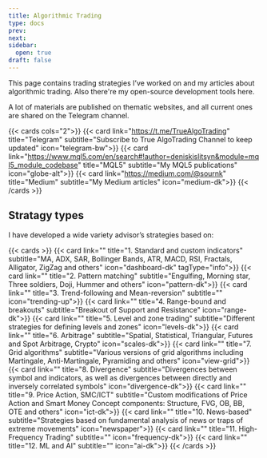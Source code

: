 ```yaml
---
title: Algorithmic Trading
type: docs
prev: 
next: 
sidebar:
  open: true
draft: false
---
```


This page contains trading strategies I’ve worked on and my articles about algorithmic trading. Also there're my open-source development tools here.

A lot of materials are published on thematic websites, and all current ones are shared on the Telegram channel.

{{< cards cols="2">}}
  {{< card link="https://t.me/TrueAlgoTrading" title="Telegram" subtitle="Subscribe to True AlgoTrading Channel to keep updated" icon="telegram-bw">}}
  {{< card link="https://www.mql5.com/en/search#!author=deniskislitsyn&module=mql5_module_codebase" title="MQL5" subtitle="My MQL5 publications" icon="globe-alt">}}
  {{< card link="https://medium.com/@sournk" title="Medium" subtitle="My Medium articles" icon="medium-dk">}}
{{< /cards >}}

## Stratagy types
I have developed a wide variety advisor’s strategies based on:

{{< cards >}}
  {{< card link="" title="1. Standard and custom indicators" subtitle="MA, ADX, SAR, Bollinger Bands, ATR, MACD, RSI, Fractals, Alligator, ZigZag and others" icon="dashboard-dk" tagType="info">}}
  {{< card link="" title="2. Pattern matching" subtitle="Engulfing, Morning star, Three soldiers, Doji, Hummer and others" icon="pattern-dk">}}
  {{< card link="" title="3. Trend-following and Mean-reversion" subtitle="" icon="trending-up">}}
  {{< card link="" title="4. Range-bound and breakouts" subtitle="Breakout of Support and Resistance" icon="range-dk">}}
  {{< card link="" title="5. Level and zone trading" subtitle="Different strategies for defining levels and zones" icon="levels-dk">}}
  {{< card link="" title="6. Arbitrage" subtitle="Spatial, Statistical, Triangular, Futures and Spot Arbitrage, Crypto" icon="scales-dk">}}
  {{< card link="" title="7. Grid algorithms" subtitle="Various versions of grid algorithms including Martingale, Anti-Martingale, Pyramiding and others" icon="view-grid">}}
  {{< card link="" title="8. Divergence" subtitle="Divergences between symbol and indicators, as well as divergences between directly and inversely correlated symbols" icon="divergence-dk">}}
  {{< card link="" title="9. Price Action, SMC/ICT" subtitle="Custom modifications of Price Action and Smart Money Concept components: Structure, FVG, OB, BB, OTE and others" icon="ict-dk">}}
  {{< card link="" title="10. News-based" subtitle="Strategies based on fundamental analysis of news or traps of extreme movements" icon="newspaper">}}
  {{< card link="" title="11. High-Frequency Trading" subtitle="" icon="frequency-dk">}}
  {{< card link="" title="12. ML and AI" subtitle="" icon="ai-dk">}}
{{< /cards >}}


